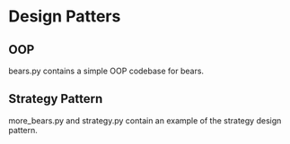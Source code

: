 # Design Patters

## OOP

bears.py contains a simple OOP codebase for bears.

## Strategy Pattern

more_bears.py and strategy.py contain an example of the strategy design pattern.

